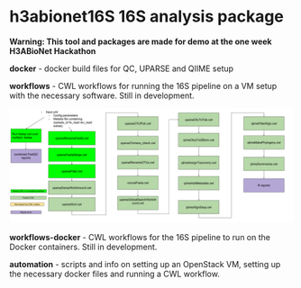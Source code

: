 # h3abionet16S 16S analysis package

**Warning: This tool and packages are made for demo at the one week H3ABioNet Hackathon**

**docker** - docker build files for QC, UPARSE and QIIME setup

**workflows** - CWL workflows for running the 16S pipeline on a VM setup with the necessary software. Still in development.

![workflow](/h3abionet16S_CWL_workflow.png?raw=true "CWL workflow")

**workflows-docker** - CWL workflows for the 16S pipeline to run on the Docker containers. Still in development.

**automation** - scripts and info on setting up an OpenStack VM, setting up the necessary docker files and running a CWL workflow.

